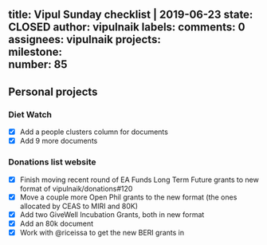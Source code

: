 title:	Vipul Sunday checklist | 2019-06-23
state:	CLOSED
author:	vipulnaik
labels:	
comments:	0
assignees:	vipulnaik
projects:	
milestone:	
number:	85
--
## Personal projects

### Diet Watch

- [x] Add a people clusters column for documents
- [x] Add 9 more documents

### Donations list website

- [x] Finish moving recent round of EA Funds Long Term Future grants to new format of vipulnaik/donations#120
- [x] Move a couple more Open Phil grants to the new format (the ones allocated by CEAS to MIRI and 80K)
- [x] Add two GiveWell Incubation Grants, both in new format
- [x] Add an 80k document
- [x] Work with @riceissa to get the new BERI grants in
